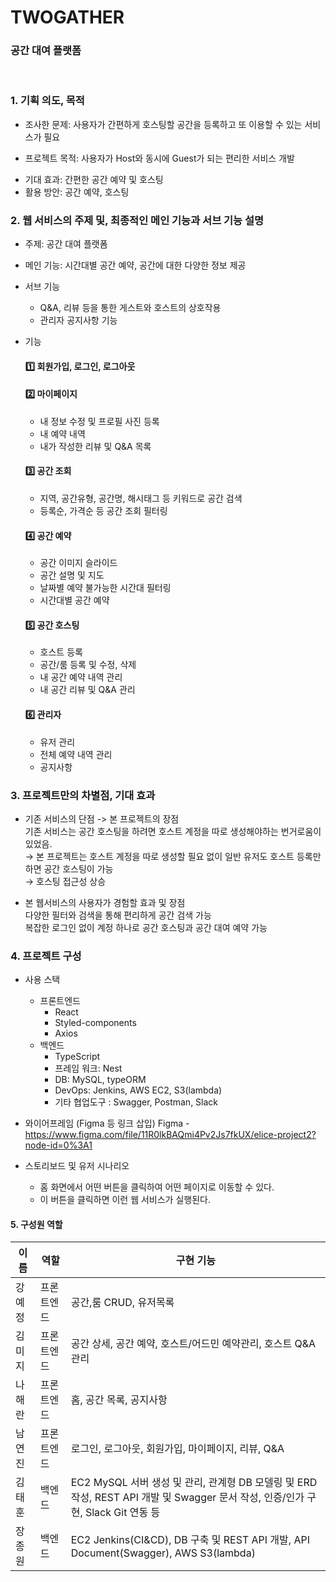 # **TWOGATHER**

### **공간 대여 플랫폼**

<br>

### 1. 기획 의도, 목적

<!-- - 조사할 문제, 조사할 문제가 흥미로운 이유 -->
- 조사한 문제: 사용자가 간편하게 호스팅할 공간을 등록하고 또 이용할 수 있는 서비스가 필요 
<!-- - 프로젝트 목적 및 필요성 (어떤 사용자의, 어떤 문제를 해결하는지) --> 
- 프로젝트 목적: 사용자가 Host와 동시에 Guest가 되는 편리한 서비스 개발 
<!-- - 프로젝트가 제공하는 기대 효과와 활용 방안 --> 
- 기대 효과: 간편한 공간 예약 및 호스팅
- 활용 방안: 공간 예약, 호스팅

### 2. 웹 서비스의 주제 및, 최종적인 메인 기능과 서브 기능 설명
- 주제: 공간 대여 플랫폼
- 메인 기능: 시간대별 공간 예약, 공간에 대한 다양한 정보 제공
- 서브 기능
  - Q&A, 리뷰 등을 통한 게스트와 호스트의 상호작용
  - 관리자 공지사항 기능

- 기능
  #### 1️⃣ 회원가입, 로그인, 로그아웃
  #### 2️⃣ 마이페이지
    - 내 정보 수정 및 프로필 사진 등록
    - 내 예약 내역
    - 내가 작성한 리뷰 및 Q&A 목록
  #### 3️⃣ 공간 조회
    - 지역, 공간유형, 공간명, 해시태그 등 키워드로 공간 검색
    - 등록순, 가격순 등 공간 조회 필터링
  #### 4️⃣ 공간 예약
    - 공간 이미지 슬라이드
    - 공간 설명 및 지도
    - 날짜별 예약 불가능한 시간대 필터링
    - 시간대별 공간 예약
  #### 5️⃣ 공간 호스팅
    - 호스트 등록
    - 공간/룸 등록 및 수정, 삭제
    - 내 공간 예약 내역 관리
    - 내 공간 리뷰 및 Q&A 관리
  #### 6️⃣ 관리자
    - 유저 관리
    - 전체 예약 내역 관리
    - 공지사항

### 3. 프로젝트만의 차별점, 기대 효과

- 기존 서비스의 단점 -> 본 프로젝트의 장점  
  기존 서비스는 공간 호스팅을 하려면 호스트 계정을 따로 생성해야하는 번거로움이 있었음.  
  → 본 프로젝트는 호스트 계정을 따로 생성할 필요 없이 일반 유저도 호스트 등록만 하면 공간 호스팅이 가능  
  → 호스팅 접근성 상승
 
- 본 웹서비스의 사용자가 경험할 효과 및 장점  
  다양한 필터와 검색을 통해 편리하게 공간 검색 가능  
  복잡한 로그인 없이 계정 하나로 공간 호스팅과 공간 대여 예약 가능  


### 4. 프로젝트 구성

- 사용 스택  
  - 프론트엔드  
    - React  
    - Styled-components  
    - Axios  
  - 백엔드
    - TypeScript
    - 프레임 워크: Nest
    - DB: MySQL, typeORM
    - DevOps: Jenkins, AWS EC2, S3(lambda)
    - 기타 협업도구 : Swagger, Postman, Slack  
    
- 와이어프레임 (Figma 등 링크 삽입)
  Figma - https://www.figma.com/file/11R0lkBAQmi4Pv2Js7fkUX/elice-project2?node-id=0%3A1

- 스토리보드 및 유저 시나리오
  - 홈 화면에서 어떤 버튼을 클릭하여 어떤 페이지로 이동할 수 있다.
  - 이 버튼을 클릭하면 이런 웹 서비스가 실행된다.

#### 5. 구성원 역할

| 이름   | 역할 | 구현 기능 |
| ---- | ---- | --------- |
| 강예정 |프론트엔드|공간,룸 CRUD, 유저목록 |
| 김미지 |프론트엔드|공간 상세, 공간 예약, 호스트/어드민 예약관리, 호스트 Q&A 관리|
| 나해란 |프론트엔드|홈, 공간 목록, 공지사항|
| 남연진 |프론트엔드|로그인, 로그아웃, 회원가입, 마이페이지, 리뷰, Q&A|
| 김태훈 | 백엔드 |EC2 MySQL 서버 생성 및 관리, 관계형 DB 모델링 및 ERD 작성, REST API 개발 및 Swagger 문서 작성, 인증/인가 구현, Slack Git 연동 등|
| 장종원 | 백엔드 |EC2 Jenkins(CI&CD), DB 구축 및 REST API 개발, API Document(Swagger), AWS S3(lambda)|
